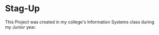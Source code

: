 # Stag-Up

This Project was created in my college's Information Systems class during my Junior year.  
